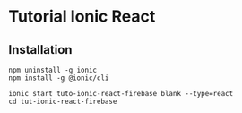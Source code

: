 # Tutorial Ionic React

## Installation

```shell
npm uninstall -g ionic
npm install -g @ionic/cli

ionic start tuto-ionic-react-firebase blank --type=react
cd tut-ionic-react-firebase
```